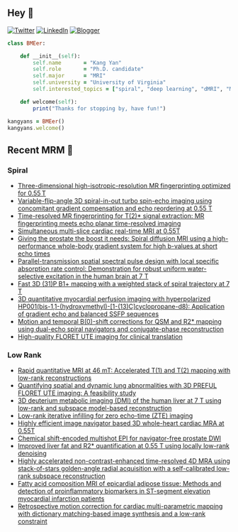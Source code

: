 ## Hey 👋
[![Twitter](https://img.shields.io/badge/Twitter-%231DA1F2.svg?style=for-the-badge&logo=X&logoColor=black)](https://twitter.com/KangY01)
[![LinkedIn](https://img.shields.io/badge/linkedin-%230077B5.svg?style=for-the-badge&logo=linkedin&logoColor=white)](https://www.linkedin.com/in/kyanyan/)
[![Blogger](https://img.shields.io/badge/Blogger-FF5722?style=for-the-badge&logo=blogger&logoColor=white)](https://kangyan.bearblog.dev/)







```ruby
class BMEer:

    def __init__(self):
        self.name       = "Kang Yan"
        self.role       = "Ph.D. candidate"
        self.major      = "MRI"
        self.university = "University of Virginia"
        self.interested_topics = ["spiral", "deep learning", "dMRI", "MRgFUS"]

    def welcome(self):
        print("Thanks for stopping by, have fun!")

kangyans = BMEer()
kangyans.welcome()
```

<!---
## Stats

![Kang Yan's GitHub stats](https://github-readme-stats.vercel.app/api?username=kangyans&show_icons=true&theme=radical)
-->




## Recent MRM 📖

### Spiral

<!-- SPIRAL:START -->
- [Three-dimensional high-isotropic-resolution MR fingerprinting optimized for 0.55 T](https://pubmed.ncbi.nlm.nih.gov/39815710/?utm_source=Other&utm_medium=rss&utm_campaign=pubmed-2&utm_content=1Hs5ZC7s01Yj387-KZeDWJE6P5URKOk2xA-j9spxiQKJu7dQGr&fc=20241220165528&ff=20250204151430&v=2.18.0.post9+e462414)
- [Variable-flip-angle 3D spiral-in-out turbo spin-echo imaging using concomitant gradient compensation and echo reordering at 0.55 T](https://pubmed.ncbi.nlm.nih.gov/39567364/?utm_source=Other&utm_medium=rss&utm_campaign=pubmed-2&utm_content=1Hs5ZC7s01Yj387-KZeDWJE6P5URKOk2xA-j9spxiQKJu7dQGr&fc=20241220165528&ff=20250204151430&v=2.18.0.post9+e462414)
- [Time-resolved MR fingerprinting for T(2)* signal extraction: MR fingerprinting meets echo planar time-resolved imaging](https://pubmed.ncbi.nlm.nih.gov/39567357/?utm_source=Other&utm_medium=rss&utm_campaign=pubmed-2&utm_content=1Hs5ZC7s01Yj387-KZeDWJE6P5URKOk2xA-j9spxiQKJu7dQGr&fc=20241220165528&ff=20250204151430&v=2.18.0.post9+e462414)
- [Simultaneous multi-slice cardiac real-time MRI at 0.55T](https://pubmed.ncbi.nlm.nih.gov/39506513/?utm_source=Other&utm_medium=rss&utm_campaign=pubmed-2&utm_content=1Hs5ZC7s01Yj387-KZeDWJE6P5URKOk2xA-j9spxiQKJu7dQGr&fc=20241220165528&ff=20250204151430&v=2.18.0.post9+e462414)
- [Giving the prostate the boost it needs: Spiral diffusion MRI using a high-performance whole-body gradient system for high b-values at short echo times](https://pubmed.ncbi.nlm.nih.gov/39497447/?utm_source=Other&utm_medium=rss&utm_campaign=pubmed-2&utm_content=1Hs5ZC7s01Yj387-KZeDWJE6P5URKOk2xA-j9spxiQKJu7dQGr&fc=20241220165528&ff=20250204151430&v=2.18.0.post9+e462414)
- [Parallel-transmission spatial spectral pulse design with local specific absorption rate control: Demonstration for robust uniform water-selective excitation in the human brain at 7 T](https://pubmed.ncbi.nlm.nih.gov/39481025/?utm_source=Other&utm_medium=rss&utm_campaign=pubmed-2&utm_content=1Hs5ZC7s01Yj387-KZeDWJE6P5URKOk2xA-j9spxiQKJu7dQGr&fc=20241220165528&ff=20250204151430&v=2.18.0.post9+e462414)
- [Fast 3D (31)P B1+ mapping with a weighted stack of spiral trajectory at 7 T](https://pubmed.ncbi.nlm.nih.gov/39365949/?utm_source=Other&utm_medium=rss&utm_campaign=pubmed-2&utm_content=1Hs5ZC7s01Yj387-KZeDWJE6P5URKOk2xA-j9spxiQKJu7dQGr&fc=20241220165528&ff=20250204151430&v=2.18.0.post9+e462414)
- [3D quantitative myocardial perfusion imaging with hyperpolarized HP001(bis-1,1-(hydroxymethyl)-[1-(13)C]cyclopropane-d8): Application of gradient echo and balanced SSFP sequences](https://pubmed.ncbi.nlm.nih.gov/39344297/?utm_source=Other&utm_medium=rss&utm_campaign=pubmed-2&utm_content=1Hs5ZC7s01Yj387-KZeDWJE6P5URKOk2xA-j9spxiQKJu7dQGr&fc=20241220165528&ff=20250204151430&v=2.18.0.post9+e462414)
- [Motion and temporal B(0)-shift corrections for QSM and R2* mapping using dual-echo spiral navigators and conjugate-phase reconstruction](https://pubmed.ncbi.nlm.nih.gov/39233495/?utm_source=Other&utm_medium=rss&utm_campaign=pubmed-2&utm_content=1Hs5ZC7s01Yj387-KZeDWJE6P5URKOk2xA-j9spxiQKJu7dQGr&fc=20241220165528&ff=20250204151430&v=2.18.0.post9+e462414)
- [High-quality FLORET UTE imaging for clinical translation](https://pubmed.ncbi.nlm.nih.gov/39219306/?utm_source=Other&utm_medium=rss&utm_campaign=pubmed-2&utm_content=1Hs5ZC7s01Yj387-KZeDWJE6P5URKOk2xA-j9spxiQKJu7dQGr&fc=20241220165528&ff=20250204151430&v=2.18.0.post9+e462414)
<!-- SPIRAL:END -->

### Low Rank
<!-- LOWRANK:START -->
- [Rapid quantitative MRI at 46 mT: Accelerated T(1) and T(2) mapping with low-rank reconstructions](https://pubmed.ncbi.nlm.nih.gov/39887430/?utm_source=Other&utm_medium=rss&utm_campaign=pubmed-2&utm_content=1F7_W1KYjb2VxxVueveRzyg-swq60S9vYJjSvPBqjUiyMRSs4r&fc=20241220225417&ff=20250204141041&v=2.18.0.post9+e462414)
- [Quantifying spatial and dynamic lung abnormalities with 3D PREFUL FLORET UTE imaging: A feasibility study](https://pubmed.ncbi.nlm.nih.gov/39825520/?utm_source=Other&utm_medium=rss&utm_campaign=pubmed-2&utm_content=1F7_W1KYjb2VxxVueveRzyg-swq60S9vYJjSvPBqjUiyMRSs4r&fc=20241220225417&ff=20250204141041&v=2.18.0.post9+e462414)
- [3D deuterium metabolic imaging (DMI) of the human liver at 7 T using low-rank and subspace model-based reconstruction](https://pubmed.ncbi.nlm.nih.gov/39710859/?utm_source=Other&utm_medium=rss&utm_campaign=pubmed-2&utm_content=1F7_W1KYjb2VxxVueveRzyg-swq60S9vYJjSvPBqjUiyMRSs4r&fc=20241220225417&ff=20250204141041&v=2.18.0.post9+e462414)
- [Low-rank iterative infilling for zero echo-time (ZTE) imaging](https://pubmed.ncbi.nlm.nih.gov/39497463/?utm_source=Other&utm_medium=rss&utm_campaign=pubmed-2&utm_content=1F7_W1KYjb2VxxVueveRzyg-swq60S9vYJjSvPBqjUiyMRSs4r&fc=20241220225417&ff=20250204141041&v=2.18.0.post9+e462414)
- [Highly efficient image navigator based 3D whole-heart cardiac MRA at 0.55T](https://pubmed.ncbi.nlm.nih.gov/39415543/?utm_source=Other&utm_medium=rss&utm_campaign=pubmed-2&utm_content=1F7_W1KYjb2VxxVueveRzyg-swq60S9vYJjSvPBqjUiyMRSs4r&fc=20241220225417&ff=20250204141041&v=2.18.0.post9+e462414)
- [Chemical shift-encoded multishot EPI for navigator-free prostate DWI](https://pubmed.ncbi.nlm.nih.gov/39402739/?utm_source=Other&utm_medium=rss&utm_campaign=pubmed-2&utm_content=1F7_W1KYjb2VxxVueveRzyg-swq60S9vYJjSvPBqjUiyMRSs4r&fc=20241220225417&ff=20250204141041&v=2.18.0.post9+e462414)
- [Improved liver fat and R2* quantification at 0.55 T using locally low-rank denoising](https://pubmed.ncbi.nlm.nih.gov/39385473/?utm_source=Other&utm_medium=rss&utm_campaign=pubmed-2&utm_content=1F7_W1KYjb2VxxVueveRzyg-swq60S9vYJjSvPBqjUiyMRSs4r&fc=20241220225417&ff=20250204141041&v=2.18.0.post9+e462414)
- [Highly accelerated non-contrast-enhanced time-resolved 4D MRA using stack-of-stars golden-angle radial acquisition with a self-calibrated low-rank subspace reconstruction](https://pubmed.ncbi.nlm.nih.gov/39344291/?utm_source=Other&utm_medium=rss&utm_campaign=pubmed-2&utm_content=1F7_W1KYjb2VxxVueveRzyg-swq60S9vYJjSvPBqjUiyMRSs4r&fc=20241220225417&ff=20250204141041&v=2.18.0.post9+e462414)
- [Fatty acid composition MRI of epicardial adipose tissue: Methods and detection of proinflammatory biomarkers in ST-segment elevation myocardial infarction patients](https://pubmed.ncbi.nlm.nih.gov/39323040/?utm_source=Other&utm_medium=rss&utm_campaign=pubmed-2&utm_content=1F7_W1KYjb2VxxVueveRzyg-swq60S9vYJjSvPBqjUiyMRSs4r&fc=20241220225417&ff=20250204141041&v=2.18.0.post9+e462414)
- [Retrospective motion correction for cardiac multi-parametric mapping with dictionary matching-based image synthesis and a low-rank constraint](https://pubmed.ncbi.nlm.nih.gov/39285623/?utm_source=Other&utm_medium=rss&utm_campaign=pubmed-2&utm_content=1F7_W1KYjb2VxxVueveRzyg-swq60S9vYJjSvPBqjUiyMRSs4r&fc=20241220225417&ff=20250204141041&v=2.18.0.post9+e462414)
<!-- LOWRANK:END -->

<!---
## Trophies 

[![trophy](https://github-profile-trophy.vercel.app/?username=kangyans&theme=onedark)](https://github.com/kangyans/github-profile-trophy)
--->






